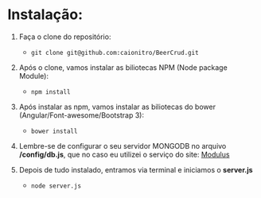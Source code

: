 # Instalação:

1. Faça o clone do repositório:
	* ``` git clone git@github.com:caionitro/BeerCrud.git ```

2. Após o clone, vamos instalar as biliotecas NPM (Node package Module):
	* ``` npm install ```

3. Após instalar as npm, vamos instalar as biliotecas do bower (Angular/Font-awesome/Bootstrap 3):
	* ``` bower install ```

4. Lembre-se de configurar o seu servidor MONGODB no arquivo **/config/db.js**, 
que no caso eu utilizei o serviço do site: [Modulus](https://modulus.io/)

5. Depois de tudo instalado, entramos via terminal e iniciamos o **server.js**
	* ``` node server.js ```

